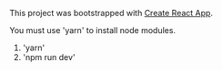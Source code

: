 This project was bootstrapped with [Create React App](https://github.com/facebook/create-react-app).

You must use 'yarn' to install node modules. 

1. 'yarn' 
2. 'npm run dev'



